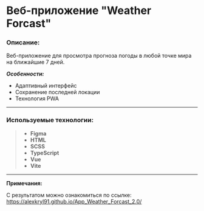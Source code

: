 # Веб-приложение "Weather Forcast"

### Описание:

Веб-приложение для просмотра прогноза погоды в любой точке мира на ближайшие 7 дней.

_**Особенности:**_

- Адаптивный интерфейс
- Сохранение последней локации
- Технология PWA

---

### Используемые технологии:

> - **Figma**
> - **HTML**
> - **SCSS**
> - **TypeScript**
> - **Vue**
> - **Vite**

---

**Примечания:**

С результатом можно ознакомиться по ссылке: https://alexkryl91.github.io/App_Weather_Forcast_2.0/
